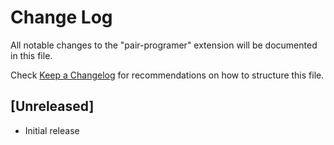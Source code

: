# Change Log

All notable changes to the "pair-programer" extension will be documented in this file.

Check [Keep a Changelog](http://keepachangelog.com/) for recommendations on how to structure this file.

## [Unreleased]

- Initial release